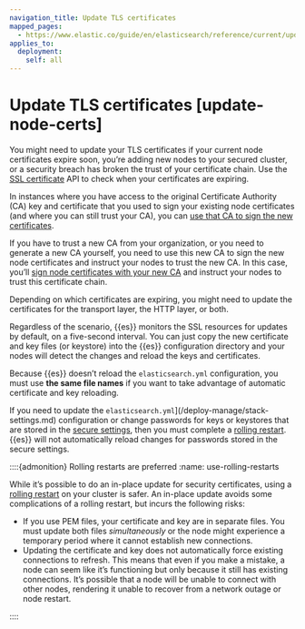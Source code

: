 ```yaml
---
navigation_title: Update TLS certificates
mapped_pages:
  - https://www.elastic.co/guide/en/elasticsearch/reference/current/update-node-certs.html
applies_to:
  deployment:
    self: all  
---
```


# Update TLS certificates [update-node-certs]

You might need to update your TLS certificates if your current node certificates expire soon, you’re adding new nodes to your secured cluster, or a security breach has broken the trust of your certificate chain. Use the [SSL certificate](https://www.elastic.co/docs/api/doc/elasticsearch/operation/operation-ssl-certificates) API to check when your certificates are expiring.

In instances where you have access to the original Certificate Authority (CA) key and certificate that you used to sign your existing node certificates (and where you can still trust your CA), you can [use that CA to sign the new certificates](same-ca.md).

If you have to trust a new CA from your organization, or you need to generate a new CA yourself, you need to use this new CA to sign the new node certificates and instruct your nodes to trust the new CA. In this case, you’ll [sign node certificates with your new CA](different-ca.md) and instruct your nodes to trust this certificate chain.

Depending on which certificates are expiring, you might need to update the certificates for the transport layer, the HTTP layer, or both.

Regardless of the scenario, {{es}} monitors the SSL resources for updates by default, on a five-second interval. You can just copy the new certificate and key files (or keystore) into the {{es}} configuration directory and your nodes will detect the changes and reload the keys and certificates.

Because {{es}} doesn’t reload the `elasticsearch.yml` configuration, you must use **the same file names** if you want to take advantage of automatic certificate and key reloading.

If you need to update the `elasticsearch.yml`](/deploy-manage/stack-settings.md) configuration or change passwords for keys or keystores that are stored in the [secure settings](secure-settings.md), then you must complete a [rolling restart](#use-rolling-restarts). {{es}} will not automatically reload changes for passwords stored in the secure settings.

::::{admonition} Rolling restarts are preferred
:name: use-rolling-restarts

While it’s possible to do an in-place update for security certificates, using a [rolling restart](../maintenance/start-stop-services/full-cluster-restart-rolling-restart-procedures.md#restart-cluster-rolling) on your cluster is safer. An in-place update avoids some complications of a rolling restart, but incurs the following risks:

* If you use PEM files, your certificate and key are in separate files. You must update both files *simultaneously* or the node might experience a temporary period where it cannot establish new connections.
* Updating the certificate and key does not automatically force existing connections to refresh. This means that even if you make a mistake, a node can seem like it’s functioning but only because it still has existing connections. It’s possible that a node will be unable to connect with other nodes, rendering it unable to recover from a network outage or node restart.

::::




